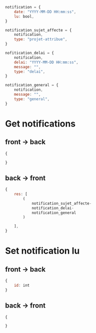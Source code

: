 
```js
notification = {
	date: "YYYY-MM-DD HH:mm:ss",
	lu: bool,
}
```
```js
notification_sujet_affecte = {
	notification,
	type: "projet-attribue",
}
```
```js
nofitication_delai = {
	notification,
	delai: "YYYY-MM-DD HH:mm:ss",
	message: "",
	type: "delai",
}
```
```js
notification_general = {
	notification,
	message: "",
	type: "general",
}
```



# Get notifications
## front -> back
```js
{

}
```
## back -> front
```js
{
	res: [
		(
			notification_sujet_affecte-
			notification_delai-
			notification_general
		)

	],
}
```

# Set notification lu
## front -> back
```js
{
	id: int
}
```
## back -> front
```js
{

}
```